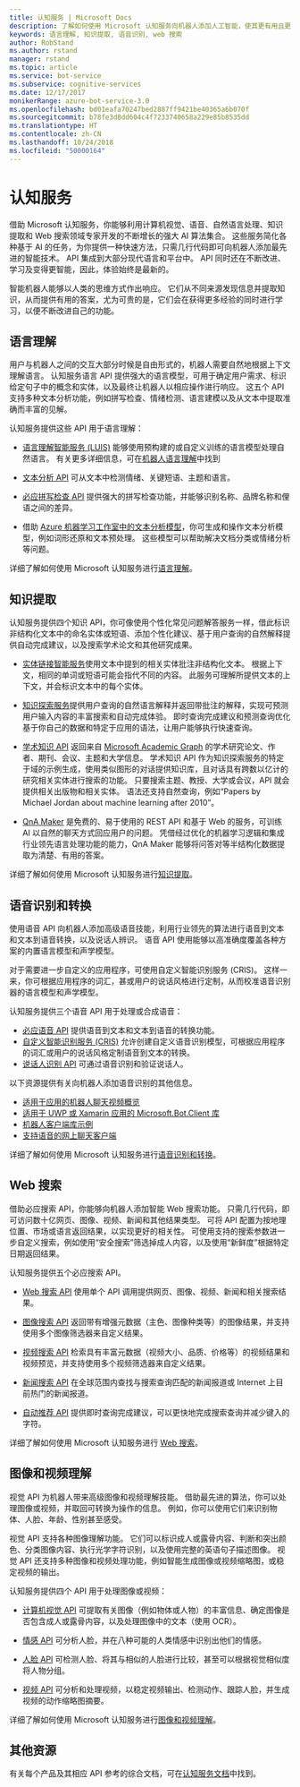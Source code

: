 ```yaml
---
title: 认知服务 | Microsoft Docs
description: 了解如何使用 Microsoft 认知服务向机器人添加人工智能，使其更有用且更具吸引力。
keywords: 语言理解, 知识提取, 语音识别, web 搜索
author: RobStand
ms.author: rstand
manager: rstand
ms.topic: article
ms.service: bot-service
ms.subservice: cognitive-services
ms.date: 12/17/2017
monikerRange: azure-bot-service-3.0
ms.openlocfilehash: bd01eafa70247bed2887ff9421be40365a6b070f
ms.sourcegitcommit: b78fe3d8dd604c4f7233740658a229e85b8535dd
ms.translationtype: HT
ms.contentlocale: zh-CN
ms.lasthandoff: 10/24/2018
ms.locfileid: "50000164"
---
```

# <a name="cognitive-services"></a>认知服务

借助 Microsoft 认知服务，你能够利用计算机视觉、语音、自然语言处理、知识提取和 Web 搜索领域专家开发的不断增长的强大 AI 算法集合。 这些服务简化各种基于 AI 的任务，为你提供一种快速方法，只需几行代码即可向机器人添加最先进的智能技术。 API 集成到大部分现代语言和平台中。 API 同时还在不断改进、学习及变得更智能，因此，体验始终是最新的。 

智能机器人能够以人类的思维方式作出响应。 它们从不同来源发现信息并提取知识，从而提供有用的答案，尤为可贵的是，它们会在获得更多经验的同时进行学习，以便不断改进自己的功能。 

## <a name="language-understanding"></a>语言理解

用户与机器人之间的交互大部分时候是自由形式的，机器人需要自然地根据上下文理解语言。 认知服务语言 API 提供强大的语言模型，可用于确定用户需求、标识给定句子中的概念和实体，以及最终让机器人以相应操作进行响应。 这五个 API 支持多种文本分析功能，例如拼写检查、情绪检测、语言建模以及从文本中提取准确而丰富的见解。 

认知服务提供这些 API 用于语言理解：

- <a href="https://www.microsoft.com/cognitive-services/en-us/language-understanding-intelligent-service-luis" target="_blank">语言理解智能服务 (LUIS)</a> 能够使用预构建的或自定义训练的语言模型处理自然语言。 有关更多详细信息，可在[机器人语言理解](v4sdk/bot-builder-concept-luis.md)中找到

- <a href="https://www.microsoft.com/cognitive-services/en-us/text-analytics-api" target="_blank">文本分析 API</a> 可从文本中检测情绪、关键短语、主题和语言。

- <a href="https://www.microsoft.com/cognitive-services/en-us/bing-spell-check-api" target="_blank">必应拼写检查 API</a> 提供强大的拼写检查功能，并能够识别名称、品牌名称和俚语之间的差异。

- 借助 <a href="https://docs.microsoft.com/en-us/azure/machine-learning/studio/text-analytics-module-tutorial" target ="_blank">Azure 机器学习工作室中的文本分析模型</a>，你可生成和操作文本分析模型，例如词形还原和文本预处理。 这些模型可以帮助解决文档分类或情绪分析等问题。

详细了解如何使用 Microsoft 认知服务进行[语言理解][language]。

## <a name="knowledge-extraction"></a>知识提取

认知服务提供四个知识 API，你可像使用个性化常见问题解答服务一样，借此标识非结构化文本中的命名实体或短语、添加个性化建议、基于用户查询的自然解释提供自动完成建议，以及搜索学术论文和其他研究成果。

- <a href="https://www.microsoft.com/cognitive-services/en-us/entity-linking-intelligence-service" target="_blank">实体链接智能服务</a>使用文本中提到的相关实体批注非结构化文本。 根据上下文，相同的单词或短语可能会指代不同的内容。 此服务可理解所提供文本的上下文，并会标识文本中的每个实体。    

- <a href="https://www.microsoft.com/cognitive-services/en-us/knowledge-exploration-service" target="_blank">知识探索服务</a>提供用户查询的自然语言解释并返回带批注的解释，实现可预测用户输入内容的丰富搜索和自动完成体验。 即时查询完成建议和预测查询优化基于你自己的数据和特定于应用的语法，让用户能够执行快速查询。    

- <a href="https://www.microsoft.com/cognitive-services/en-us/academic-knowledge-api" target="_blank">学术知识 API</a> 返回来自 <a href="https://www.microsoft.com/en-us/research/project/microsoft-academic-graph/" target="_blank">Microsoft Academic Graph</a> 的学术研究论文、作者、期刊、会议、主题和大学信息。 学术知识 API 作为知识探索服务的特定于域的示例生成，使用类似图形的对话提供知识库，且对话具有跨数以亿计的研究相关实体进行搜索的功能。 只要搜索主题、教授、大学或会议，API 就会提供相关出版物和相关实体。 语法还支持自然查询，例如“Papers by Michael Jordan about machine learning after 2010”。

- <a href="https://qnamaker.ai" target="_blank">QnA Maker</a> 是免费的、易于使用的 REST API 和基于 Web 的服务，可训练 AI 以自然的聊天方式回应用户的问题。 凭借经过优化的机器学习逻辑和集成行业领先语言处理功能的能力，QnA Maker 能够将问答对等半结构化数据提取为清楚、有用的答案。

详细了解如何使用 Microsoft 认知服务进行[知识提取][knowledge]。

## <a name="speech-recognition-and-conversion"></a>语音识别和转换

使用语音 API 向机器人添加高级语音技能，利用行业领先的算法进行语音到文本和文本到语音转换，以及说话人辨识。 语音 API 使用能够以高准确度覆盖各种方案的内置语言模型和声学模型。 

对于需要进一步自定义的应用程序，可使用自定义智能识别服务 (CRIS)。 这样一来，你可根据应用程序的词汇，甚或用户的说话风格进行定制，从而校准语音识别器的语言模型和声学模型。

认知服务提供三个语音 API 用于处理或合成语音：

- <a href="https://www.microsoft.com/cognitive-services/en-us/speech-api" target="_blank">必应语音 API</a> 提供语音到文本和文本到语音的转换功能。
- <a href="https://www.microsoft.com/cognitive-services/en-us/custom-recognition-intelligent-service-cris" target="_blank">自定义智能识别服务 (CRIS)</a> 允许创建自定义语音识别模型，可根据应用程序的词汇或用户的说话风格定制语音到文本的转换。
- <a href="https://www.microsoft.com/cognitive-services/en-us/speaker-recognition-api" target="_blank">说话人识别 API</a> 可通过语音识别和验证说话人。

以下资源提供有关向机器人添加语音识别的其他信息。

* [适用于应用的机器人聊天视频概览](https://channel9.msdn.com/events/Build/2017/P4114)
* [适用于 UWP 或 Xamarin 应用的 Microsoft.Bot.Client 库](https://aka.ms/BotClient)
* [机器人客户端库示例](https://aka.ms/BotClientSample)
* [支持语音的网上聊天客户端](https://aka.ms/BFWebChat)

详细了解如何使用 Microsoft 认知服务进行[语音识别和转换][speech]。

## <a name="web-search"></a>Web 搜索

借助必应搜索 API，你能够向机器人添加智能 Web 搜索功能。 只需几行代码，即可访问数十亿网页、图像、视频、新闻和其他结果类型。 可将 API 配置为按地理位置、市场或语言返回结果，以实现更好的相关性。 可使用支持的搜索参数进一步自定义搜索，例如使用“安全搜索”筛选掉成人内容，以及使用“新鲜度”根据特定日期返回结果。

认知服务提供五个必应搜索 API。

- <a href="https://www.microsoft.com/cognitive-services/en-us/bing-web-search-api" target="_blank">Web 搜索 API</a> 使用单个 API 调用提供网页、图像、视频、新闻和相关搜索结果。

- <a href="https://www.microsoft.com/cognitive-services/en-us/bing-image-search-api" target="_blank">图像搜索 API</a> 返回带有增强元数据（主色、图像种类等）的图像结果，并支持使用多个图像筛选器来自定义结果。

- <a href="https://www.microsoft.com/cognitive-services/en-us/bing-video-search-api" target="_blank">视频搜索 API</a> 检索具有丰富元数据（视频大小、品质、价格等）的视频结果和视频预览，并支持使用多个视频筛选器来自定义结果。

- <a href="https://www.microsoft.com/cognitive-services/en-us/bing-news-search-api" target="_blank">新闻搜索 API</a> 在全球范围内查找与搜索查询匹配的新闻报道或 Internet 上目前热门的新闻报道。

- <a href="https://www.microsoft.com/cognitive-services/en-us/bing-autosuggest-api" target="_blank">自动推荐 API</a> 提供即时查询完成建议，可以更快地完成搜索查询并减少键入的字符。 

详细了解如何使用 Microsoft 认知服务进行 [Web 搜索][search]。

## <a name="image-and-video-understanding"></a>图像和视频理解

视觉 API 为机器人带来高级图像和视频理解技能。 借助最先进的算法，你可以处理图像或视频，并取回可转换为操作的信息。 例如，你可以使用它们来识别物体、人脸、年龄、性别甚至感受。 

视觉 API 支持各种图像理解功能。 它们可以标识成人或露骨内容、判断和突出颜色、分类图像内容、执行光学字符识别，以及使用完整的英语句子描述图像。 视觉 API 还支持多种图像和视频处理功能，例如智能生成图像或视频缩略图，或稳定视频的输出。

认知服务提供四个 API 用于处理图像或视频：

- <a href="https://www.microsoft.com/cognitive-services/en-us/computer-vision-api" target="_blank">计算机视觉 API</a> 可提取有关图像（例如物体或人物）的丰富信息、确定图像是否包含成人或露骨内容，以及处理图像中的文本（使用 OCR）。

- <a href="https://www.microsoft.com/cognitive-services/en-us/emotion-api" target="_blank">情感 API</a> 可分析人脸，并在八种可能的人类情感中识别出他们的情感。

- <a href="https://www.microsoft.com/cognitive-services/en-us/face-api" target="_blank">人脸 API</a> 可检测人脸、将其与相似的人脸进行比较，甚至可以根据视觉相似度将人物分组。

- <a href="https://www.microsoft.com/cognitive-services/en-us/video-api" target="_blank">视频 API</a> 可分析和处理视频，以稳定视频输出、检测动作、跟踪人脸，并生成视频的动作缩略图摘要。

详细了解如何使用 Microsoft 认知服务进行[图像和视频理解][vision]。

## <a name="additional-resources"></a>其他资源

有关每个产品及其相应 API 参考的综合文档，可在<a href="https://docs.microsoft.com/azure/cognitive-services" target="_blank">认知服务文档</a>中找到。

[language]: https://docs.microsoft.com/en-us/azure/cognitive-services/luis/home
[search]: https://docs.microsoft.com/en-us/azure/cognitive-services/bing-web-search/search-the-web
[vision]: https://docs.microsoft.com/en-us/azure/cognitive-services/computer-vision/home
[knowledge]: https://docs.microsoft.com/en-us/azure/cognitive-services/kes/overview
[speech]: https://docs.microsoft.com/en-us/azure/cognitive-services/speech/home
[location]: https://docs.microsoft.com/en-us/azure/cognitive-services/
